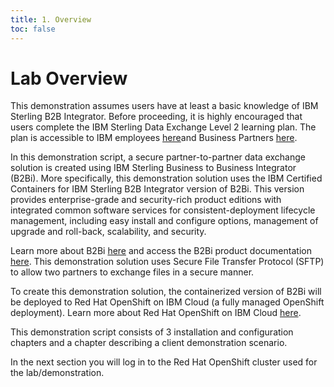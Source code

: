 ```yaml
---
title: 1. Overview
toc: false
---
```


# Lab Overview

This demonstration assumes users have at least a basic knowledge of IBM Sterling B2B Integrator. Before proceeding, it is highly encouraged that users complete the IBM Sterling Data Exchange Level 2 learning plan. The plan is accessible to IBM employees [here](https://yourlearning.ibm.com/activity/PLAN-C22C127B3AEC)and Business Partners [here](https://learn.ibm.com/course/view.php?id=11891).

In this demonstration script, a secure partner-to-partner data exchange solution is created using IBM Sterling Business to Business Integrator (B2Bi). More specifically, this demonstration solution uses the IBM Certified Containers for IBM Sterling B2B Integrator version of B2Bi. This version provides enterprise-grade and security-rich product editions with integrated common software services for consistent-deployment lifecycle management, including easy install and configure options, management of upgrade and roll-back, scalability, and security.

Learn more about B2Bi [here](https://www.ibm.com/products/b2b-integrator) and access the B2Bi product documentation [here](https://www.ibm.com/docs/en/b2b-integrator?topic=SS3JSW/sb2b_home/product_welcome_kc_b2bi.html). This demonstration solution uses Secure File Transfer Protocol (SFTP) to allow two partners to exchange files in a secure manner.

To create this demonstration solution, the containerized version of B2Bi will be deployed to Red Hat OpenShift on IBM Cloud (a fully managed OpenShift deployment). Learn more about Red Hat OpenShift on IBM Cloud [here](https://www.ibm.com/cloud/openshift).

This demonstration script consists of 3 installation and configuration chapters and a chapter describing a client demonstration scenario.

In the next section you will log in to the Red Hat OpenShift cluster used for the lab/demonstration.

